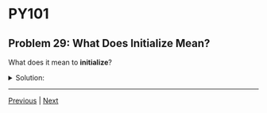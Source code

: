 # PY101
## Problem 29: What Does Initialize Mean?

What does it mean to **initialize**?

<details>
<summary>Solution:</summary>

To initialize means to assign an initial value to a variable when it is declared. For example, `x = 10` initializes the variable `x` with the value `10`.

</details>

---

[Previous](28.md) | [Next](30.md)

